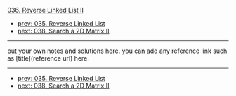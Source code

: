 [036. Reverse Linked List II](http://www.lintcode.com/problem/reverse-linked-list-ii)

- [prev: 035. Reverse Linked List](035-reverse-linked-list.md)
- [next: 038. Search a 2D Matrix II](038-search-a-2d-matrix-ii.md)

---

put your own notes and solutions here.
you can add any reference link such as [title](reference url) here.

---

- [prev: 035. Reverse Linked List](035-reverse-linked-list.md)
- [next: 038. Search a 2D Matrix II](038-search-a-2d-matrix-ii.md)
